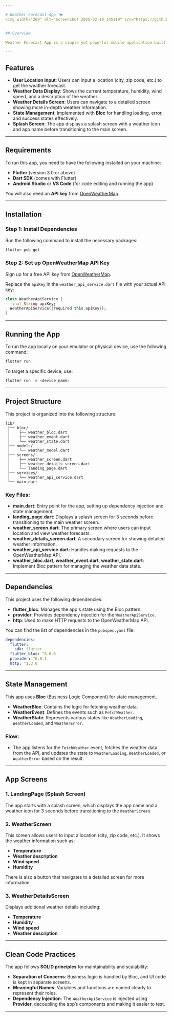 ```yaml
---

# Weather Forecast App 🌤️
<img width="269" alt="Screenshot 2025-02-10 145119" src="https://github.com/user-attachments/assets/98428c59-8f1a-4256-aa6f-1c917e6cb299" />


## Overview

Weather Forecast App is a simple yet powerful mobile application built with **Flutter** that allows users to check weather forecasts for a specific location. The app fetches weather data from the **OpenWeatherMap API**, displays it in a clean and attractive interface, and incorporates **Bloc** for state management. It also follows **clean code principles** and **dependency injection** for better maintainability.

---
```


## Features

- **User Location Input**: Users can input a location (city, zip code, etc.) to get the weather forecast.
- **Weather Data Display**: Shows the current temperature, humidity, wind speed, and a description of the weather.
- **Weather Details Screen**: Users can navigate to a detailed screen showing more in-depth weather information.
- **State Management**: Implemented with **Bloc** for handling loading, error, and success states effectively.
- **Splash Screen**: The app displays a splash screen with a weather icon and app name before transitioning to the main screen.

---

## Requirements

To run this app, you need to have the following installed on your machine:

- **Flutter** (version 3.0 or above)
- **Dart SDK** (comes with Flutter)
- **Android Studio** or **VS Code** (for code editing and running the app)

You will also need an **API key** from [OpenWeatherMap](https://openweathermap.org/).

---

## Installation

### Step 1: Install Dependencies

Run the following command to install the necessary packages:

```bash
flutter pub get
```

### Step 2: Set up OpenWeatherMap API Key

Sign up for a free API key from [OpenWeatherMap](https://openweathermap.org/). 

Replace the `apiKey` in the `weather_api_service.dart` file with your actual API key:

```dart
class WeatherApiService {
  final String apiKey;
  WeatherApiService({required this.apiKey});
}
```

---

## Running the App

To run the app locally on your emulator or physical device, use the following command:

```bash
flutter run
```

To target a specific device, use:

```bash
flutter run -d <device_name>
```

---

## Project Structure

This project is organized into the following structure:

```
lib/
 ├── bloc/
 │    ├── weather_bloc.dart
 │    ├── weather_event.dart
 │    └── weather_state.dart
 ├── models/
 │    └── weather_model.dart
 ├── screens/
 │    ├── weather_screen.dart
 │    ├── weather_details_screen.dart
 │    └── landing_page.dart
 ├── services/
 │    └── weather_api_service.dart
 └── main.dart
```

### Key Files:

- **main.dart**: Entry point for the app, setting up dependency injection and state management.
- **landing_page.dart**: Displays a splash screen for 3 seconds before transitioning to the main weather screen.
- **weather_screen.dart**: The primary screen where users can input location and view weather forecasts.
- **weather_details_screen.dart**: A secondary screen for showing detailed weather information.
- **weather_api_service.dart**: Handles making requests to the OpenWeatherMap API.
- **weather_bloc.dart**, **weather_event.dart**, **weather_state.dart**: Implement Bloc pattern for managing the weather data state.

---

## Dependencies

This project uses the following dependencies:

- **flutter_bloc**: Manages the app's state using the Bloc pattern.
- **provider**: Provides dependency injection for the `WeatherApiService`.
- **http**: Used to make HTTP requests to the OpenWeatherMap API.

You can find the list of dependencies in the `pubspec.yaml` file:

```yaml
dependencies:
  flutter:
    sdk: flutter
  flutter_bloc: ^8.0.0
  provider: ^6.0.1
  http: ^1.3.0
```

---

## State Management

This app uses **Bloc** (Business Logic Component) for state management.

- **WeatherBloc**: Contains the logic for fetching weather data.
- **WeatherEvent**: Defines the events such as `FetchWeather`.
- **WeatherState**: Represents various states like `WeatherLoading`, `WeatherLoaded`, and `WeatherError`.

### Flow:
- The app listens for the `FetchWeather` event, fetches the weather data from the API, and updates the state to `WeatherLoading`, `WeatherLoaded`, or `WeatherError` based on the result.

---

## App Screens

### 1. **LandingPage (Splash Screen)**

The app starts with a splash screen, which displays the app name and a weather icon for 3 seconds before transitioning to the `WeatherScreen`.

### 2. **WeatherScreen**

This screen allows users to input a location (city, zip code, etc.). It shows the weather information such as:
- **Temperature**
- **Weather description**
- **Wind speed**
- **Humidity**

There is also a button that navigates to a detailed screen for more information.

### 3. **WeatherDetailsScreen**

Displays additional weather details including:
- **Temperature**
- **Humidity**
- **Wind speed**
- **Weather description**

---

## Clean Code Practices

The app follows **SOLID principles** for maintainability and scalability:

- **Separation of Concerns**: Business logic is handled by Bloc, and UI code is kept in separate screens.
- **Meaningful Names**: Variables and functions are named clearly to represent their roles.
- **Dependency Injection**: The `WeatherApiService` is injected using **Provider**, decoupling the app’s components and making it easier to test.

---
